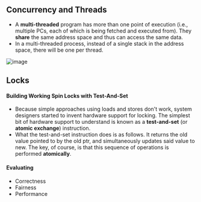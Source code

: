 ## Concurrency and Threads
* A **multi-threaded** program has more than one point of execution (i.e., multiple PCs, each of which is being fetched and executed from). They **share** the same address space and thus can access the same data.
* In a multi-threaded process, instead of a single stack in the address space, there will be one per thread.

![image](https://user-images.githubusercontent.com/46720890/119263462-b4e05a00-bc11-11eb-9fcd-82764f1de8dc.png)

## Locks
#### Building Working Spin Locks with Test-And-Set
* Because simple approaches using loads and stores don't work, system designers started to invent hardware support for locking. The simplest bit of hardware support to understand is known as a **test-and-set** (or **atomic exchange**) instruction. 
* What the test-and-set instruction does is as follows. It returns the old value pointed to by the old ptr, and simultaneously updates said value to new. The key, of course, is that this sequence of operations is performed **atomically**.

#### Evaluating
* Correctness
* Fairness
* Performance
